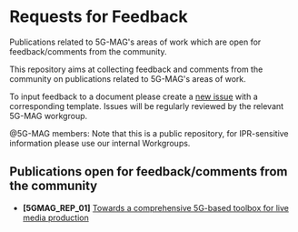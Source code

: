 # Requests for Feedback
Publications related to 5G-MAG's areas of work which are open for feedback/comments from the community.

This repository aims at collecting feedback and comments from the community on publications related to 5G-MAG's areas of work.

To input feedback to a document please create a [new issue](https://github.com/5G-MAG/Requests-for-Feedback/issues/new/choose) with a corresponding template. Issues will be regularly reviewed by the relevant 5G-MAG workgroup.

@5G-MAG members: Note that this is a public repository, for IPR-sensitive information please use our internal Workgroups.

## Publications open for feedback/comments from the community
- **[5GMAG_REP_01]** [Towards a comprehensive 5G-based toolbox for live media production](https://www.5g-mag.com/post/towards-a-comprehensive-5g-based-toolbox-for-live-media-production)
